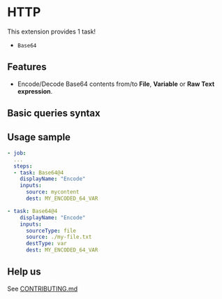 # HTTP

This extension provides 1 task!

* `Base64`

## Features

* Encode/Decode Base64 contents from/to **File**, **Variable** or **Raw Text expression**.

## Basic queries syntax


## Usage sample

```yaml
- job:
  ...
  steps:
  - task: Base64@4
    displayName: "Encode"
    inputs:
      source: mycontent
      dest: MY_ENCODED_64_VAR

- task: Base64@4
    displayName: "Encode"
    inputs:
      sourceType: file
      source: ./my-file.txt
      destType: var
      dest: MY_ENCODED_64_VAR

```

## Help us

See [CONTRIBUTING.md](https://github.com/alelltech/azdo-utils-kit/blob/main/CONTRIBUTING.md)

